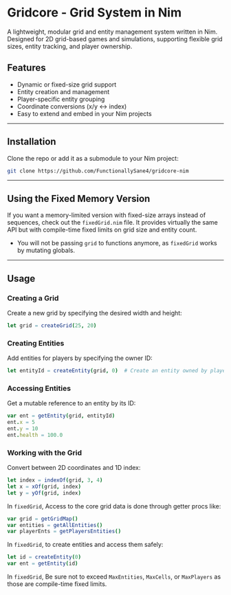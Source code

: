 # Gridcore - Grid System in Nim

A lightweight, modular grid and entity management system written in Nim.  
Designed for 2D grid-based games and simulations, supporting flexible grid sizes, entity tracking, and player ownership.

## Features

- Dynamic or fixed-size grid support  
- Entity creation and management  
- Player-specific entity grouping  
- Coordinate conversions (x/y ↔ index)  
- Easy to extend and embed in your Nim projects  

---

## Installation

Clone the repo or add it as a submodule to your Nim project:

```bash
git clone https://github.com/FunctionallySane4/gridcore-nim
```

---

## Using the Fixed Memory Version

If you want a memory-limited version with fixed-size arrays instead of sequences, check out the `fixedGrid.nim` file. It provides virtually the same API but with compile-time fixed limits on grid size and entity count.

- You will not be passing `grid` to functions anymore, as `fixedGrid` works by mutating globals.

---

## Usage

### Creating a Grid

Create a new grid by specifying the desired width and height:

```nim
let grid = createGrid(25, 20)
```

### Creating Entities

Add entities for players by specifying the owner ID:

```nim
let entityId = createEntity(grid, 0)  # Create an entity owned by player 0
```

### Accessing Entities

Get a mutable reference to an entity by its ID:

```nim
var ent = getEntity(grid, entityId)
ent.x = 5
ent.y = 10
ent.health = 100.0
```

### Working with the Grid

Convert between 2D coordinates and 1D index:

```nim
let index = indexOf(grid, 3, 4)
let x = xOf(grid, index)
let y = yOf(grid, index)
```

In `fixedGrid`, Access to the core grid data is done through getter procs like:
```nim
var grid = getGridMap()
var entities = getAllEntities()
var playerEnts = getPlayersEntities()
```

In `fixedGrid`, to create entities and access them safely:

```nim
let id = createEntity(0)
var ent = getEntity(id)
```
In `fixedGrid`, Be sure not to exceed `MaxEntities`, `MaxCells`, or `MaxPlayers` as those are compile-time fixed limits.
